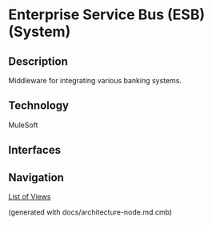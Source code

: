 # Enterprise Service Bus (ESB) (System)
## Description
Middleware for integrating various banking systems.

## Technology
MuleSoft


## Interfaces


## Navigation
[List of Views](../../views.md)

(generated with docs/architecture-node.md.cmb)
